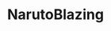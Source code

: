 ---
title: NarutoBlazing
crosslinks:
- DBZDokkanBattle
- OnePieceTC
- Naruto
- me_irl
- Pay_Respects
- dankruto
- BleachBraveSouls
- naruto_online
- FFRecordKeeper
- NarutoSC
- MemoryDefrag
- taeyskadiedoaHAV
- DeepFriedMemes
- FFBraveExvius
- im14andthisisfunny
- pokemonduel
- JoJoDiamondRecords
---
